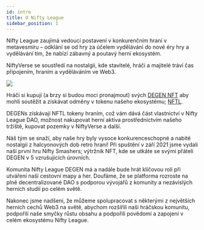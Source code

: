 ```yaml
---
id: intro
title: O Nifty League
sidebar_position: 1
---
```


Nifty League zaujímá vedoucí postavení v konkurenčním hraní v metavesmíru – odklání se od hry za účelem vydělávání do nové éry hry a vydělávání tím, že nabízí zábavný a poutavý herní ekosystém.

NiftyVerse se soustředí na nostalgii, kde stavitelé, hráči a majitelé tráví čas připojením, hraním a vyděláváním ve Web3.

![](/img/story.gif)

Hráči si kupují (a brzy si budou moci pronajmout) svých [DEGEN NFT](https://opensea.io/collection/niftydegen) aby mohli soutěžit a získávat odměny v tokenu našeho ekosystému; [NFTL](https://www.coingecko.com/en/coins/nifty-league).

DEGENs získávají NFTL tokeny hraním, což vám dává část vlastnictví v Nifty League DAO, možnost nakupovat herní aktiva prostřednictvím našeho tržiště, kupovat pozemky v NiftyVerse a další.

Náš tým se snaží, aby naše hry byly vysoce konkurenceschopné a nabité nostalgií z halcyonových dob retro hraní! Při spuštění v září 2021 jsme vydali naši první hru Nifty Smashers; výtržník NFT, kde se utkáte se svými přáteli DEGEN v 5 vzrušujících úrovních.

Komunita Nifty League DEGEN má a nadále bude hrát klíčovou roli při utváření naší cestovní mapy a her. Doufáme, že se platforma rozroste na plně decentralizované DAO s podporou vývojářů z komunity a nezávislých herních studií po celém světě.

Nakonec jsme nadšeni, že můžeme spolupracovat s některými z největších herních cechů Web3 na světě, abychom rozšířili naši hráčskou komunitu, podpořili naše smyčky růstu obsahu a podpořili povědomí a zapojení v celém ekosystému Nifty League.
